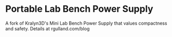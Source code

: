 # Portable Lab Bench Power Supply
 A fork of Kralyn3D's Mini Lab Bench Power Supply that values compactness and safety.  Details at rgulland.com/blog

